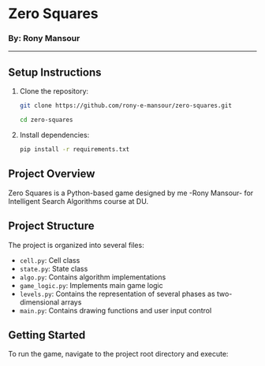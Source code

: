 # Zero Squares
### By: Rony Mansour



---

## Setup Instructions

1. Clone the repository:
   ```bash
   git clone https://github.com/rony-e-mansour/zero-squares.git
   
   cd zero-squares
   ```

2. Install dependencies:
    ```bash
    pip install -r requirements.txt
    ```
## Project Overview

Zero Squares is a Python-based game designed by me -Rony Mansour- for Intelligent Search Algorithms course at DU. 

## Project Structure

The project is organized into several files:

- `cell.py`: Cell class
- `state.py`: State class
- `algo.py`: Contains algorithm implementations
- `game_logic.py`: Implements main game logic
- `levels.py`: Contains the representation of several phases as two-dimensional arrays
- `main.py`: Contains drawing functions and user input control



## Getting Started

To run the game, navigate to the project root directory and execute: